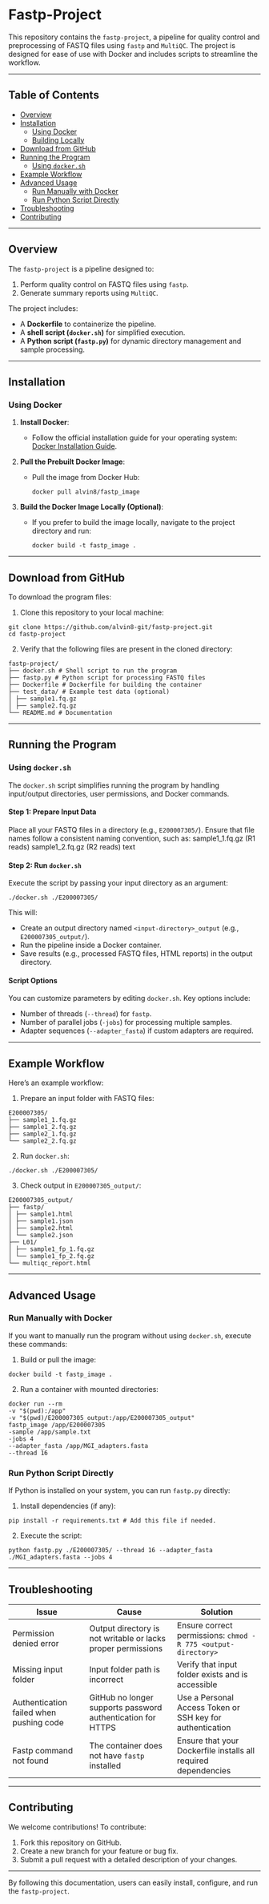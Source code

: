 # **Fastp-Project**

This repository contains the `fastp-project`, a pipeline for quality control and preprocessing of FASTQ files using `fastp` and `MultiQC`. The project is designed for ease of use with Docker and includes scripts to streamline the workflow.

---

## **Table of Contents**
- [Overview](#overview)
- [Installation](#installation)
  - [Using Docker](#using-docker)
  - [Building Locally](#building-locally)
- [Download from GitHub](#download-from-github)
- [Running the Program](#running-the-program)
  - [Using `docker.sh`](#using-dockersh)
- [Example Workflow](#example-workflow)
- [Advanced Usage](#advanced-usage)
  - [Run Manually with Docker](#run-manually-with-docker)
  - [Run Python Script Directly](#run-python-script-directly)
- [Troubleshooting](#troubleshooting)
- [Contributing](#contributing)

---

## **Overview**

The `fastp-project` is a pipeline designed to:
1. Perform quality control on FASTQ files using `fastp`.
2. Generate summary reports using `MultiQC`.

The project includes:
- A **Dockerfile** to containerize the pipeline.
- A **shell script (`docker.sh`)** for simplified execution.
- A **Python script (`fastp.py`)** for dynamic directory management and sample processing.

---

## **Installation**

### **Using Docker**

1. **Install Docker**:
   - Follow the official installation guide for your operating system: [Docker Installation Guide](https://docs.docker.com/get-docker/).

2. **Pull the Prebuilt Docker Image**:
   - Pull the image from Docker Hub:
     ```
     docker pull alvin8/fastp_image
     ```

3. **Build the Docker Image Locally (Optional)**:
   - If you prefer to build the image locally, navigate to the project directory and run:
     ```
     docker build -t fastp_image .
     ```

---

## **Download from GitHub**

To download the program files:

1. Clone this repository to your local machine:
```
git clone https://github.com/alvin8-git/fastp-project.git
cd fastp-project
```

2. Verify that the following files are present in the cloned directory:
```
fastp-project/
├── docker.sh # Shell script to run the program
├── fastp.py # Python script for processing FASTQ files
├── Dockerfile # Dockerfile for building the container
├── test_data/ # Example test data (optional)
│ ├── sample1.fq.gz
│ ├── sample2.fq.gz
└── README.md # Documentation
```

---

## **Running the Program**

### **Using `docker.sh`**

The `docker.sh` script simplifies running the program by handling input/output directories, user permissions, and Docker commands.

#### **Step 1: Prepare Input Data**
Place all your FASTQ files in a directory (e.g., `E200007305/`). Ensure that file names follow a consistent naming convention, such as:
sample1_1.fq.gz (R1 reads)
sample1_2.fq.gz (R2 reads)
text

#### **Step 2: Run `docker.sh`**
Execute the script by passing your input directory as an argument:
```
./docker.sh ./E200007305/
```
This will:
- Create an output directory named `<input-directory>_output` (e.g., `E200007305_output/`).
- Run the pipeline inside a Docker container.
- Save results (e.g., processed FASTQ files, HTML reports) in the output directory.

#### **Script Options**
You can customize parameters by editing `docker.sh`. Key options include:
- Number of threads (`--thread`) for `fastp`.
- Number of parallel jobs (`-jobs`) for processing multiple samples.
- Adapter sequences (`--adapter_fasta`) if custom adapters are required.

---

## **Example Workflow**

Here’s an example workflow:

1. Prepare an input folder with FASTQ files:
```
E200007305/
├── sample1_1.fq.gz
├── sample1_2.fq.gz
├── sample2_1.fq.gz
└── sample2_2.fq.gz
```

2. Run `docker.sh`:
```
./docker.sh ./E200007305/
```

3. Check output in `E200007305_output/`:
```
E200007305_output/
├── fastp/
│ ├── sample1.html
│ ├── sample1.json
│ ├── sample2.html
│ └── sample2.json
├── L01/
│ ├── sample1_fp_1.fq.gz
│ └── sample1_fp_2.fq.gz
└── multiqc_report.html
```

---

## **Advanced Usage**

### **Run Manually with Docker**
If you want to manually run the program without using `docker.sh`, execute these commands:

1. Build or pull the image:
```
docker build -t fastp_image .
```

2. Run a container with mounted directories:
```
docker run --rm
-v "$(pwd):/app"
-v "$(pwd)/E200007305_output:/app/E200007305_output"
fastp_image /app/E200007305
-sample /app/sample.txt
-jobs 4
--adapter_fasta /app/MGI_adapters.fasta
--thread 16
```

### **Run Python Script Directly**
If Python is installed on your system, you can run `fastp.py` directly:

1. Install dependencies (if any):
```
pip install -r requirements.txt # Add this file if needed.
```

2. Execute the script:
```
python fastp.py ./E200007305/ --thread 16 --adapter_fasta ./MGI_adapters.fasta --jobs 4
```

---

## **Troubleshooting**

| Issue                                   | Cause                                                                                 | Solution                                                                                   |
|-----------------------------------------|---------------------------------------------------------------------------------------|-------------------------------------------------------------------------------------------|
| Permission denied error                 | Output directory is not writable or lacks proper permissions                          | Ensure correct permissions: `chmod -R 775 <output-directory>`                             |
| Missing input folder                    | Input folder path is incorrect                                                        | Verify that input folder exists and is accessible                                         |
| Authentication failed when pushing code | GitHub no longer supports password authentication for HTTPS                           | Use a Personal Access Token or SSH key for authentication                                 |
| Fastp command not found                 | The container does not have `fastp` installed                                         | Ensure that your Dockerfile installs all required dependencies                            |

---

## **Contributing**

We welcome contributions! To contribute:

1. Fork this repository on GitHub.
2. Create a new branch for your feature or bug fix.
3. Submit a pull request with a detailed description of your changes.

---

By following this documentation, users can easily install, configure, and run the `fastp-project`.
